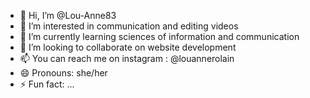 - 👋 Hi, I’m @Lou-Anne83
- 👀 I’m interested in communication and editing videos
- 🌱 I’m currently learning sciences of information and communication
- 💞️ I’m looking to collaborate on website development
- 📫 You can reach me on instagram : @louannerolain
- 😄 Pronouns: she/her
- ⚡ Fun fact: ...

<!---
Lou-Anne83/Lou-Anne83 is a ✨ special ✨ repository because its `README.md` (this file) appears on your GitHub profile.
You can click the Preview link to take a look at your changes.
--->
